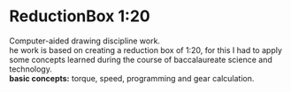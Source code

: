# ReductionBox 1:20
Computer-aided drawing discipline work.<br />
he work is based on creating a reduction box of 1:20, for this I had to apply some concepts learned during the course of baccalaureate science and technology.<br />
**basic concepts:** torque, speed, programming and gear calculation.
